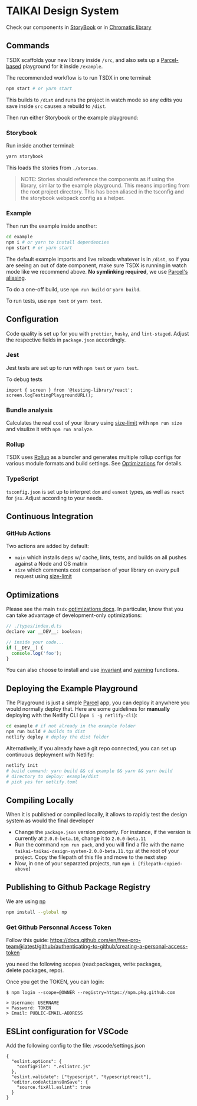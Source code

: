 # TAIKAI Design System

Check our components in [StoryBook](https://main--600c295ccb36300021e7d82f.chromatic.com) or in [Chromatic library](https://chromatic.com/library?appId=600c295ccb36300021e7d82f&branch=main)

## Commands

TSDX scaffolds your new library inside `/src`, and also sets up a [Parcel-based](https://parceljs.org) playground for it inside `/example`.

The recommended workflow is to run TSDX in one terminal:

```bash
npm start # or yarn start
```

This builds to `/dist` and runs the project in watch mode so any edits you save inside `src` causes a rebuild to `/dist`.

Then run either Storybook or the example playground:

### Storybook

Run inside another terminal:

```bash
yarn storybook
```

This loads the stories from `./stories`.

> NOTE: Stories should reference the components as if using the library, similar to the example playground. This means importing from the root project directory. This has been aliased in the tsconfig and the storybook webpack config as a helper.

### Example

Then run the example inside another:

```bash
cd example
npm i # or yarn to install dependencies
npm start # or yarn start
```

The default example imports and live reloads whatever is in `/dist`, so if you are seeing an out of date component, make sure TSDX is running in watch mode like we recommend above. **No symlinking required**, we use [Parcel's aliasing](https://parceljs.org/module_resolution.html#aliases).

To do a one-off build, use `npm run build` or `yarn build`.

To run tests, use `npm test` or `yarn test`.

## Configuration

Code quality is set up for you with `prettier`, `husky`, and `lint-staged`. Adjust the respective fields in `package.json` accordingly.

### Jest

Jest tests are set up to run with `npm test` or `yarn test`.

To debug tests
```
import { screen } from '@testing-library/react';
screen.logTestingPlaygroundURL();
```

### Bundle analysis

Calculates the real cost of your library using [size-limit](https://github.com/ai/size-limit) with `npm run size` and visulize it with `npm run analyze`.

### Rollup

TSDX uses [Rollup](https://rollupjs.org) as a bundler and generates multiple rollup configs for various module formats and build settings. See [Optimizations](#optimizations) for details.

### TypeScript

`tsconfig.json` is set up to interpret `dom` and `esnext` types, as well as `react` for `jsx`. Adjust according to your needs.

## Continuous Integration

### GitHub Actions

Two actions are added by default:

- `main` which installs deps w/ cache, lints, tests, and builds on all pushes against a Node and OS matrix
- `size` which comments cost comparison of your library on every pull request using [size-limit](https://github.com/ai/size-limit)

## Optimizations

Please see the main `tsdx` [optimizations docs](https://github.com/palmerhq/tsdx#optimizations). In particular, know that you can take advantage of development-only optimizations:

```js
// ./types/index.d.ts
declare var __DEV__: boolean;

// inside your code...
if (__DEV__) {
  console.log('foo');
}
```

You can also choose to install and use [invariant](https://github.com/palmerhq/tsdx#invariant) and [warning](https://github.com/palmerhq/tsdx#warning) functions.

## Deploying the Example Playground

The Playground is just a simple [Parcel](https://parceljs.org) app, you can deploy it anywhere you would normally deploy that. Here are some guidelines for **manually** deploying with the Netlify CLI (`npm i -g netlify-cli`):

```bash
cd example # if not already in the example folder
npm run build # builds to dist
netlify deploy # deploy the dist folder
```

Alternatively, if you already have a git repo connected, you can set up continuous deployment with Netlify:

```bash
netlify init
# build command: yarn build && cd example && yarn && yarn build
# directory to deploy: example/dist
# pick yes for netlify.toml
```

## Compiling Locally
When it is published or compiled locally, it allows to rapidly test the design system as would the final developer

* Change the `package.json` version property. For instance, if the version is currently at `2.0.0-beta.10`, change it to `2.0.0-beta.11`
* Run the command `npm run pack`, and you will find a file with the name `taikai-taikai-design-system-2.0.0-beta.11.tgz` at the root of your project. Copy the filepath of this file and move to the next step
* Now, in one of your separated projects, run `npm i [filepath-copied-above]`

## Publishing to Github Package Registry

We are using [np](https://github.com/sindresorhus/np)

```bash
npm install --global np
```

### Get Github Personnal Access Token

Follow this guide:
https://docs.github.com/en/free-pro-team@latest/github/authenticating-to-github/creating-a-personal-access-token

you need the following scopes (read:packages, write:packages, delete:packages, repo).

Once you get the TOKEN, you can login:

```
$ npm login --scope=@OWNER --registry=https://npm.pkg.github.com

> Username: USERNAME
> Password: TOKEN
> Email: PUBLIC-EMAIL-ADDRESS
```


## ESLint configuration for VSCode

Add the following config to the file: .vscode/settings.json

```
{
  "eslint.options": {
    "configFile": ".eslintrc.js"
  },
  "eslint.validate": ["typescript", "typescriptreact"],
  "editor.codeActionsOnSave": {
    "source.fixAll.eslint": true
  }
}
```
